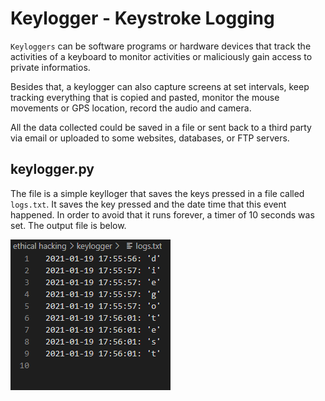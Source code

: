 # Keylogger - Keystroke Logging



`Keyloggers` can be software programs or hardware devices that track the activities of a keyboard to monitor activities or maliciously gain access to private informatios. 

Besides that, a keylogger can also capture screens at set intervals, keep tracking everything that is copied and pasted, monitor the mouse movements or GPS location, record the audio and camera.

All the data collected could be saved in a file or sent back to a third party via email or uploaded to some websites, databases, or FTP servers.



## keylogger.py

The file is a simple keylloger that saves the keys pressed in a file called `logs.txt`. It saves the key pressed and the date time that this event happened. In order to avoid that it runs forever, a timer of 10 seconds was set. The output file is below.



![image-log.txt](https://github.com/Diegoslourenco/cybersecurity/blob/master/ethical%20hacking/keylogger/img/image-20210119175916688.png)
